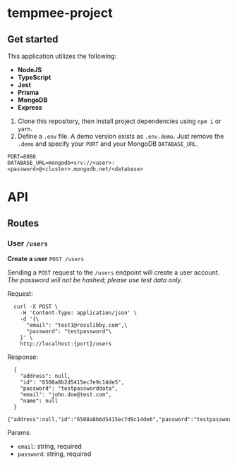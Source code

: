 # tempmee-project

## Get started

This application utilizes the following:

- **NodeJS**
- **TypeScript**
- **Jest**
- **Prisma**
- **MongoDB**
- **Express**

1. Clone this repository, then install project dependencies using `npm i` or `yarn`.
2. Define a `.env` file. A demo version exists as `.env.demo`. Just remove the `.demo` and specify your `PORT` and your MongoDB `DATABASE_URL`.

```
PORT=8080
DATABASE_URL=mongodb+srv://<user>:<password>@<cluster>.mongodb.net/<database>
```

# API

## Routes

### User `/users`

**Create a user**
`POST /users`

Sending a `POST` request to the `/users` endpoint will create a user account. _The password will not be hashed; please use test data only._

Request:
```
  curl -X POST \
    -H 'Content-Type: application/json' \
    -d '{\
      "email": "test1@rosslibby.com",\
      "password": "testpassword"\
    }' \
    http://localhost:{port}/users
```

Response:

```
  {
    "address": null,
    "id": "6508a8b2d5415ec7e9c14de5",
    "password": "testpassworddata",
    "email": "john.doe@test.com",
    "name": null
  }
  {"address":null,"id":"6508a8b6d5415ec7d9c14de6","password":"testpassword","email":"test1@rosslibby.com","name":null}
```

Params:
  - `email`: string, required
  - `password`: string, required
